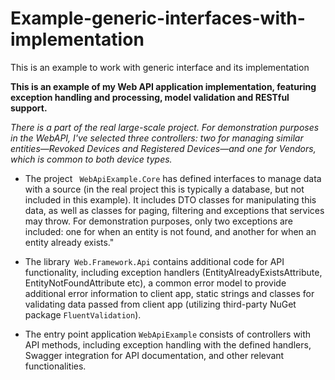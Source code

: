 # Example-generic-interfaces-with-implementation
This is an example to work with generic interface and its implementation

**This is an example of my Web API application implementation, featuring exception handling and processing, model validation and RESTful support.**

*There is a part of the real large-scale project. For demonstration purposes in the WebAPI, I've selected three controllers: two for managing similar entities—Revoked Devices and Registered Devices—and one for Vendors, which is common to both device types.*

- The project ` WebApiExample.Core` has defined interfaces to manage data with a source (in the real project this is typically a database, but not included in this example). It includes DTO classes for manipulating this data, as well as classes for paging, filtering and exceptions that services may throw. For demonstration purposes, only two exceptions are included: one for when an entity is not found, and another for when an entity already exists."

- The library` Web.Framework.Api` contains additional code for API functionality, including exception handlers (EntityAlreadyExistsAttribute, EntityNotFoundAttribute etc), a common error model to provide additional error information to client app, static strings and classes for validating data passed from client app (utilizing third-party NuGet package `FluentValidation`).

- The entry point application `WebApiExample` consists of controllers with API methods, including exception handling with the defined handlers, Swagger integration for API documentation, and other relevant functionalities.
